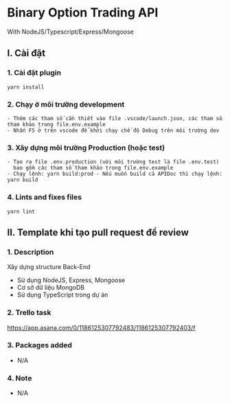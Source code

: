 # Binary Option Trading API

With NodeJS/Typescript/Express/Mongoose

## I. Cài đặt

### 1. Cài đặt plugin

```
yarn install
```

### 2. Chạy ở môi trường development

```
- Thêm các tham số cần thiết vào file .vscode/launch.json, các tham số tham khảo trong file.env.example
- Nhấn F5 ở trên vscode để khởi chạy chế độ Debug trên môi trường dev
```

### 3. Xây dựng môi trường Production (hoặc test)

```
- Tạo ra file .env.production (với môi trường test là file .env.test)
  bao gồm các tham số tham khảo trong file.env.example
- Chạy lệnh: yarn build:prod - Nếu muốn build cả APIDoc thì chạy lệnh: yarn build
```

### 4. Lints and fixes files

```
yarn lint
```

## II. Template khi tạo pull request để review

### 1. Description

Xây dựng structure Back-End

- Sử dụng NodeJS, Express, Mongoose
- Cơ sở dữ liệu MongoDB
- Sử dụng TypeScript trong dự án

### 2. Trello task

https://app.asana.com/0/1186125307792483/1186125307792403/f

### 3. Packages added

- N/A

### 4. Note

- N/A
